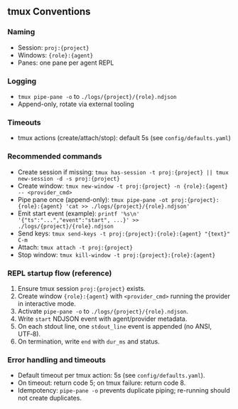 ## tmux Conventions

### Naming
- Session: `proj:{project}`
- Windows: `{role}:{agent}`
- Panes: one pane per agent REPL

### Logging
- `tmux pipe-pane -o` to `./logs/{project}/{role}.ndjson`
- Append-only, rotate via external tooling

### Timeouts
- tmux actions (create/attach/stop): default 5s (see `config/defaults.yaml`)

### Recommended commands
- Create session if missing: `tmux has-session -t proj:{project} || tmux new-session -d -s proj:{project}`
- Create window: `tmux new-window -t proj:{project} -n {role}:{agent} -- <provider_cmd>`
- Pipe pane once (append-only): `tmux pipe-pane -ot proj:{project}:{role}:{agent} 'cat >> ./logs/{project}/{role}.ndjson'`
- Emit start event (example): `printf '%s\n' '{"ts":"...","event":"start", ...}' >> ./logs/{project}/{role}.ndjson`
- Send keys: `tmux send-keys -t proj:{project}:{role}:{agent} "{text}" C-m`
- Attach: `tmux attach -t proj:{project}`
- Stop window: `tmux kill-window -t proj:{project}:{role}:{agent}`

### REPL startup flow (reference)
1. Ensure tmux session `proj:{project}` exists.
2. Create window `{role}:{agent}` with `<provider_cmd>` running the provider in interactive mode.
3. Activate `pipe-pane -o` to `./logs/{project}/{role}.ndjson`.
4. Write `start` NDJSON event with agent/provider metadata.
5. On each stdout line, one `stdout_line` event is appended (no ANSI, UTF‑8).
6. On termination, write `end` with `dur_ms` and status.

### Error handling and timeouts
- Default timeout per tmux action: 5s (see `config/defaults.yaml`).
- On timeout: return code 5; on tmux failure: return code 8.
- Idempotency: `pipe-pane -o` prevents duplicate piping; re-running should not create duplicates.
